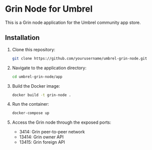 # Grin Node for Umbrel

This is a Grin node application for the Umbrel community app store.

## Installation

1. Clone this repository:
   ```bash
   git clone https://github.com/yourusername/umbrel-grin-node.git
   ```

2. Navigate to the application directory:
   ```bash
   cd umbrel-grin-node/app
   ```

3. Build the Docker image:
   ```bash
   docker build -t grin-node .
   ```

4. Run the container:
   ```bash
   docker-compose up
   ```

5. Access the Grin node through the exposed ports:
   - 3414: Grin peer-to-peer network
   - 13414: Grin owner API
   - 13415: Grin foreign API
